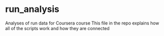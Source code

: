 # run_analysis
Analyses of run data for Coursera course 
This file in the repo explains how all of the scripts work and how they are connected

